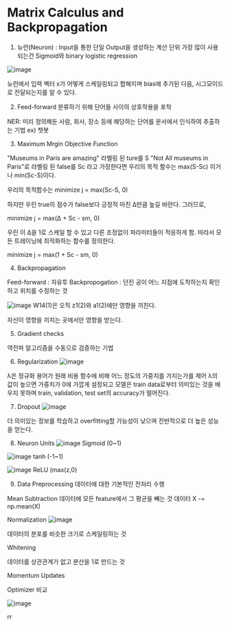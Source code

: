 # Matrix Calculus and Backpropagation

1. 뉴런(Neuron) : Input을 통한 단일 Output을 생성하는 계산 단위
가장 많이 사용되는건 Sigmoid와 binary logistic regression

![image](https://user-images.githubusercontent.com/34912004/96443723-040f7800-1248-11eb-8c6a-9cf229fbc1df.png)

뉴런에서 입력 벡터 x가 어떻게 스케일링되고 합해지며 bias에 추가된 다음, 시그모이드로 전달되는지를 알 수 있다.

2. Feed-forward
분류하기 위해 단어들 사이의 상호작용을 포착

NER: 미리 정의해둔 사람, 회사, 장소 등에 해당하는 단어를 문서에서 인식하여 추출하는 기법 ex) 챗봇


3. Maximum Mrgin Objective Function

"Museums in Paris are amazing" 라벨링 된 ture를 S
"Not All museums in Paris"로 라벨링 된 false를 Sc
라고 가정한다면 우리의 목적 함수는 max(S-Sc) 이거나 min(Sc-S)이다.

우리의 목적함수는 minimize j = max(Sc-S, 0)

하지만 우린 true의 점수가 false보다 긍정적 마진 ∆만큼 높길 바란다. 그러므로,

minimize j = max(∆ + Sc - sm, 0)

우린 이 ∆을 1로 스케일 할 수 있고 다른 조정없이 파라미터들이 적응하게 함. 따라서 모든 트레이닝에 최적화하는 함수를 정의한다.

minimize j = max(1 + Sc - sm, 0)

4. Backpropagation

Feed-forward : 자유투
Backpropogation : 던진 공이 어느 지점에 도착하는지 확인하고 위치를 수정하는 것

![image](https://user-images.githubusercontent.com/34912004/96447852-83537a80-124d-11eb-8172-e6410553cc69.png)
W14(1)은 오직 z1(2)와 a1(2)에만 영향을 끼친다.

자신이 영향을 끼치는 곳에서만 영향을 받는다.

5. Gradient checks

역전파 알고리즘을 수동으로 검증하는 기법

6. Regularization
![image](https://user-images.githubusercontent.com/34912004/96455344-0da0dc00-1258-11eb-815f-711c1310ba9e.png)

λ은 정규화 용어가 원래 비용 함수에 비해 어느 정도의 가중치를 가지는가를 제어
λ의 값이 높으면 가중치가 0에 가깝게 설정되고 모델은 train data로부터 의미있는 것을 배우지 못하며 train, validation, test set의 accuracy가 떨어진다.

7. Dropout
![image](https://user-images.githubusercontent.com/34912004/96456137-10500100-1259-11eb-90ab-05453831941a.png)

더 의미있는 정보를 학습하고 overfitting할 가능성이 낮으며 전반적으로 더 높은 성능을 얻는다.

8. Neuron Units
![image](https://user-images.githubusercontent.com/34912004/96460039-c3225e00-125d-11eb-8ae6-71f15b7c84a6.png)
Sigmoid (0~1)

![image](https://user-images.githubusercontent.com/34912004/96460327-0f6d9e00-125e-11eb-831c-35430811e03f.png)
tanh (-1~1)

![image](https://user-images.githubusercontent.com/34912004/96460378-18f70600-125e-11eb-9828-409a5d333b3b.png)
ReLU (max(z,0)

9. Data Preprocessing
데이터에 대한 기본적인 전처리 수행

Mean Subtraction
데이터에 모든 feature에서 그 평균을 빼는 것
데이터 X -= np.mean(X)

Normalization
![image](https://user-images.githubusercontent.com/34912004/96583927-6fc11600-1318-11eb-870e-98c586d60437.png)

데이터의 분포를 비슷한 크기로 스케일링하는 것

Whitening

데이터를 상관관계가 없고 분산을 1로 만드는 것


Momentum Updates

Optimizer 비교

![image](https://user-images.githubusercontent.com/34912004/96590824-71430c00-1321-11eb-9fc8-c592feece477.png)

rr


